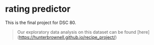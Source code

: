 # rating predictor
This is the final project for DSC 80.

> Our exploratory data analysis on this dataset can be found [here] (https://hunterbrownell.github.io/recipe_project/)

